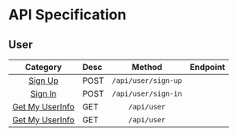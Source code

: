 # API Specification

## User 
|Category|Desc|Method|Endpoint|
|:-:|:-|:-:|:-|
|[Sign Up](#user---sign-up)|POST|`/api/user/sign-up`|
|[Sign In](#user---sign-in)|POST|`/api/user/sign-in`|
|[Get My UserInfo](#user---get-my-userinfo)|GET|`/api/user`|
|[Get My UserInfo](#user---get-my-userinfo)|GET|`/api/user`|
